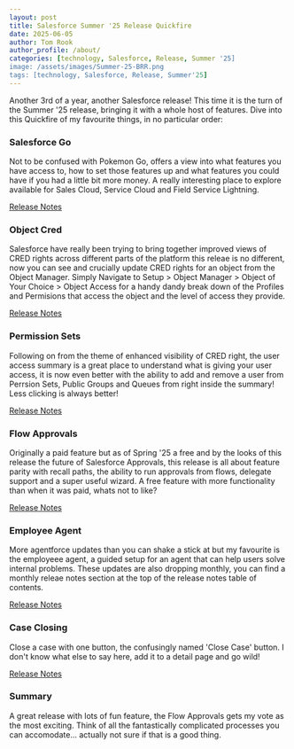 ```yaml
---
layout: post
title: Salesforce Summer '25 Release Quickfire
date: 2025-06-05
author: Tom Rook
author_profile: /about/
categories: [technology, Salesforce, Release, Summer '25]
image: /assets/images/Summer-25-BRR.png
tags: [technology, Salesforce, Release, Summer'25]
---
```


Another 3rd of a year, another Salesforce release! This time it is the turn of the Summer '25 release, bringing it with a whole host of features. Dive into this Quickfire of my favourite things, in no particular order:

### Salesforce Go

Not to be confused with Pokemon Go, offers a view into what features you have access to, how to set those features up and what features you could have if you had a little bit more money. A really interesting place to explore available for Sales Cloud, Service Cloud and Field Service Lightning.

[Release Notes](https://help.salesforce.com/s/articleView?id=release-notes.rn_general_salesforce_go.htm&release=256&type=5)

### Object Cred

Salesforce have really been trying to bring together improved views of CRED rights across different parts of the platform this releae is no different, now you can see and crucially update CRED rights for an object from the Object Manager. Simply Navigate to Setup > Object Manager > Object of Your Choice > Object Access for a handy dandy break down of the Profiles and Permisions that access the object and the level of access they provide.

[Release Notes](https://help.salesforce.com/s/articleView?id=release-notes.rn_permissions_object_summary_edit.htm&release=256&type=5)

### Permission Sets

Following on from the theme of enhanced visibility of CRED right, the user access summary is a great place to understand what is giving your user access, it is now even better with the ability to add and remove a user from Perrsion Sets, Public Groups and Queues from right inside the summary! Less clicking is always better!

[Release Notes](https://help.salesforce.com/s/articleView?id=release-notes.rn_permissions_view_manage_user_permsets_groups_queues.htm&release=256&type=5)

### Flow Approvals

Originally a paid feature but as of Spring '25 a free and by the looks of this release the future of Salesforce Approvals, this release is all about feature parity with recall paths, the ability to run approvals from flows, delegate support and a super useful wizard. A free feature with more functionality than when it was paid, whats not to like?

[Release Notes](https://help.salesforce.com/s/articleView?id=release-notes.rn_automate_automated_approvals.htm&release=256&type=5)

### Employee Agent

More agentforce updates than you can shake a stick at but my favourite is the employeee agent, a guided setup for an agent that can help users solve internal problems. These updates are also dropping monthly, you can find a monthly releae notes section at the top of the release notes table of contents.

[Release Notes](https://help.salesforce.com/s/articleView?id=release-notes.rn_einstein_agentforce_employee_agents.htm&release=256&type=5)

### Case Closing 

Close a case with one button, the confusingly named 'Close Case' button. I don't know what else to say here, add it to a detail page and go wild!

[Release Notes](https://help.salesforce.com/s/articleView?id=release-notes.rn_service_case_close_button_lightning.htm&release=256&type=5)

### Summary

A great release with lots of fun feature, the Flow Approvals gets my vote as the most exciting. Think of all the fantastically complicated processes you can accomodate... actually not sure if that is a good thing.
